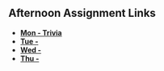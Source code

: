 ## Afternoon Assignment Links

* **[Mon - Trivia](https://github.com/jaredrcarlson/trivia)**
* **[Tue - ]()**
* **[Wed - ]()**
* **[Thu - ]()**
